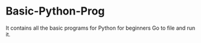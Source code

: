 # Basic-Python-Prog
It contains all the basic programs for Python for beginners
Go to file and run it.

